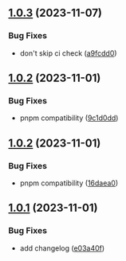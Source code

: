 ## [1.0.3](https://github.com/90dy/gha-semantic-release/compare/v1.0.2...v1.0.3) (2023-11-07)


### Bug Fixes

* don't skip ci check ([a9fcdd0](https://github.com/90dy/gha-semantic-release/commit/a9fcdd0791bfa5116cb675c3a9633cfc931c6fc6))

## [1.0.2](https://github.com/90dy/gha-semantic-release/compare/v1.0.1...v1.0.2) (2023-11-01)


### Bug Fixes

* pnpm compatibility ([9c1d0dd](https://github.com/90dy/gha-semantic-release/commit/9c1d0ddd942288fc76df9197ebc814a6e7512f0f))

## [1.0.2](https://github.com/90dy/gha-semantic-release/compare/v1.0.1...v1.0.2) (2023-11-01)


### Bug Fixes

* pnpm compatibility ([16daea0](https://github.com/90dy/gha-semantic-release/commit/16daea06fc2cd87763a0740fe6c1cb29533c7e2f))

## [1.0.1](https://github.com/90dy/gha-semantic-release/compare/v1.0.0...v1.0.1) (2023-11-01)


### Bug Fixes

* add changelog ([e03a40f](https://github.com/90dy/gha-semantic-release/commit/e03a40f69404f1f50691664e441cf06397b74bc1))
